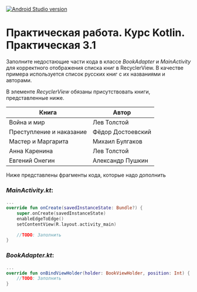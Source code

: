 [![Android Studio version](https://img.shields.io/endpoint?url=https%3A%2F%2Fsicampus.ru%2Fgitea%2Fcore%2Fdocs%2Fraw%2Fbranch%2Fmain%2Fandroid-studio-label.json)](https://sicampus.ru/gitea/core/docs/src/branch/main/how-upload-project.md)

# Практическая работа. Курс Kotlin. Практическая 3.1

Заполните недостающие части кода в классе *BookAdapter* и *MainActivity* для корректного отображения списка книг в RecyclerView. В качестве примера используется список русских книг с их названиями и авторами.

В элементе *RecyclerView* обязаны присутствовать книги, представленные ниже.

| Книга                     | Автор                |
| ------------------------- | -------------------- |
| Война и мир               | Лев Толстой          |
| Преступление и наказание  | Фёдор Достоевский    |
| Мастер и Маргарита        | Михаил Булгаков      |
| Анна Каренина             | Лев Толстой          |
| Евгений Онегин            | Александр Пушкин     |

Ниже представлены фрагменты кода, которые надо дополнить

### *MainActivity.kt*:
```kotlin
...
override fun onCreate(savedInstanceState: Bundle?) {
    super.onCreate(savedInstanceState)
    enableEdgeToEdge()
    setContentView(R.layout.activity_main)

    //TODO: Заполнить
}
```

### *BookAdapter.kt*:
```kotlin
...
override fun onBindViewHolder(holder: BookViewHolder, position: Int) {
    //TODO: Заполнить
}
```